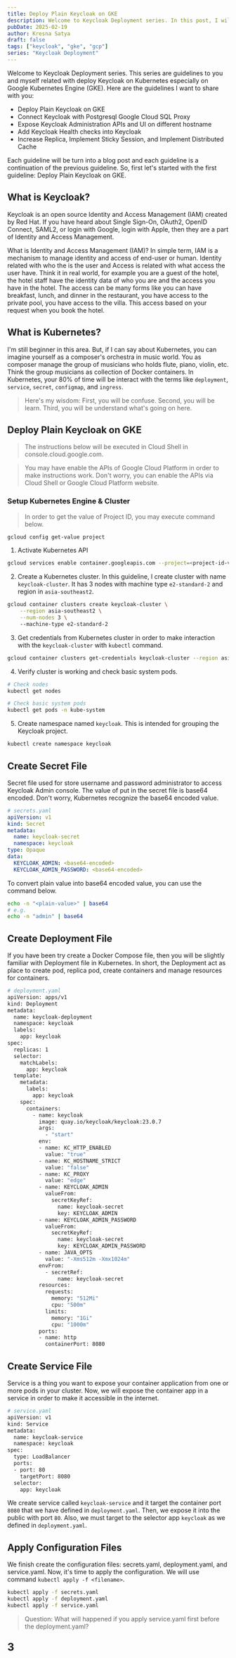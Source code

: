 ```yaml
---
title: Deploy Plain Keycloak on GKE
description: Welcome to Keycloak Deployment series. In this post, I will give you a guideline how to deploy a plain Keycloak on Google Kubernetes Engine.
pubDate: 2025-02-19
author: Kresna Satya
draft: false
tags: ["keycloak", "gke", "gcp"]
series: "Keycloak Deployment"
---
```


Welcome to Keycloak Deployment series. This series are guidelines to you and myself related with deploy Keycloak on Kubernetes especially on Google Kubernetes Engine (GKE). Here are the guidelines I want to share with you:

- Deploy Plain Keycloak on GKE
- Connect Keycloak with Postgresql Google Cloud SQL Proxy
- Expose Keycloak Administration APIs and UI on different hostname
- Add Keycloak Health checks into Keycloak
- Increase Replica, Implement Sticky Session, and Implement Distributed Cache

Each guideline will be turn into a blog post and each guideline is a continuation of the previous guideline. So, first let's started with the first guideline: Deploy Plain Keycloak on GKE.

## What is Keycloak?

Keycloak is an open source Identity and Access Management (IAM) created by Red Hat. If you have heard about Single Sign-On, OAuth2, OpenID Connect, SAML2, or login with Google, login with Apple, then they are a part of Identity and Access Management.

What is Identity and Access Management (IAM)? In simple term, IAM is a mechanism to manage identity and access of end-user or human. Identity related with who the is the user and Access is related with what access the user have. Think it in real world, for example you are a guest of the hotel, the hotel staff have the identity data of who you are and the access you have in the hotel. The access can be many forms like you can have breakfast, lunch, and dinner in the restaurant, you have access to the private pool, you have access to the villa. This access based on your request when you book the hotel. 

## What is Kubernetes?

I'm still beginner in this area. But, if I can say about Kubernetes, you can imagine yourself as a composer's orchestra in music world. You as composer manage the group of musicians who holds flute, piano, violin, etc. Think the group musicians as collection of Docker containers. In Kubernetes, your 80% of time will be interact with the terms like `deployment`, `service`, `secret`, `configmap`, and `ingress`.

> Here's my wisdom: First, you will be confuse. Second, you will be learn. Third, you will be understand what's going on here.

## Deploy Plain Keycloak on GKE

> The instructions below will be executed in Cloud Shell in console.cloud.google.com.

> You may have enable the APIs of Google Cloud Platform in order to make instructions work. Don't worry, you can enable the APIs via Cloud Shell or Google Cloud Platform website.

### Setup Kubernetes Engine & Cluster

> In order to get the value of Project ID, you may execute command below.

```sh
gcloud config get-value project
```

1. Activate Kubernetes API

```sh
gcloud services enable container.googleapis.com --project=<project-id-value>
```

2. Create a Kubernetes cluster. In this guideline, I create cluster with name `keycloak-cluster`.
It has 3 nodes with machine type `e2-standard-2` and region in `asia-southeast2`.

```sh
gcloud container clusters create keycloak-cluster \
    --region asia-southeast2 \
	--num-nodes 3 \ 
    --machine-type e2-standard-2
```

3. Get credentials from Kubernetes cluster in order to make interaction with the `keycloak-cluster` with `kubectl` command.
    
```sh
gcloud container clusters get-credentials keycloak-cluster --region asia-southeast2
```

4. Verify cluster is working and check basic system pods.

```sh
# Check nodes
kubectl get nodes

# Check basic system pods
kubectl get pods -n kube-system
```

5. Create namespace named `keycloak`. This is intended for grouping the Keycloak project.

```sh
kubectl create namespace keycloak
```

## Create Secret File

Secret file used for store username and password administrator to access Keycloak Admin console. The value of put in the secret file is base64 encoded. Don't worry, Kubernetes recognize the base64 encoded value.

```yaml
# secrets.yaml
apiVersion: v1
kind: Secret
metadata:
  name: keycloak-secret
  namespace: keycloak
type: Opaque
data:
  KEYCLOAK_ADMIN: <base64-encoded>
  KEYCLOAK_ADMIN_PASSWORD: <base64-encoded>
```

To convert plain value into base64 encoded value, you can use the command below.

```sh
echo -n "<plain-value>" | base64
# e.g.
echo -n "admin" | base64
```

## Create Deployment File

If you have been try create a Docker Compose file, then you will be slightly familiar with Deployment file in Kubernetes.
In short, the Deployment act as place to create pod, replica pod, create containers and manage resources for containers.

```sh
# deployment.yaml
apiVersion: apps/v1
kind: Deployment
metadata:
  name: keycloak-deployment
  namespace: keycloak
  labels:
    app: keycloak
spec:
  replicas: 1
  selector:
    matchLabels:
      app: keycloak
  template:
    metadata:
      labels:
        app: keycloak
    spec:
      containers:
        - name: keycloak
          image: quay.io/keycloak/keycloak:23.0.7
          args:
            - "start"
          env:
          - name: KC_HTTP_ENABLED
            value: "true"
          - name: KC_HOSTNAME_STRICT
            value: "false"
          - name: KC_PROXY
            value: "edge"
          - name: KEYCLOAK_ADMIN
            valueFrom:
              secretKeyRef:
                name: keycloak-secret
                key: KEYCLOAK_ADMIN
          - name: KEYCLOAK_ADMIN_PASSWORD
            valueFrom:
              secretKeyRef:
                name: keycloak-secret
                key: KEYCLOAK_ADMIN_PASSWORD
          - name: JAVA_OPTS
            value: "-Xms512m -Xmx1024m"
          envFrom:
            - secretRef:
                name: keycloak-secret
          resources:
            requests:
              memory: "512Mi"
              cpu: "500m"
            limits:
              memory: "1Gi"
              cpu: "1000m"
          ports:
          - name: http
            containerPort: 8080
```

## Create Service File

Service is a thing you want to expose your container application from one or more pods in your cluster.
Now, we will expose the container app in a service in order to make it accessible in the internet.

```sh
# service.yaml
apiVersion: v1
kind: Service
metadata:
  name: keycloak-service
  namespace: keycloak
spec:
  type: LoadBalancer
  ports:
  - port: 80
    targetPort: 8080
  selector:
    app: keycloak
```

We create service called `keycloak-service` and it target the container port `8080` that we have defined in `deployment.yaml`.
Then, we expose it into the public with port `80`. Also, we must target to the selector app `keycloak` as we defined in `deployment.yaml`.

## Apply Configuration Files

We finish create the configuration files: secrets.yaml, deployment.yaml, and service.yaml. Now, it's time to apply the configuration. We will use command `kubectl apply -f <filename>`.

```sh
kubectl apply -f secrets.yaml
kubectl apply -f deployment.yaml
kubectl apply -f service.yaml
```

> Question: What will happened if you apply service.yaml first before the deployment.yaml?

<p style="margin-bottom: 16rem; font-size: 1.5rem;"><strong>3</strong></p>
<p style="margin-bottom: 16rem; font-size: 1.5rem;"><strong>2</strong></p>
<p style="margin-bottom: 16rem; font-size: 1.5rem;"><strong>1</strong></p>

> It will be failed! Because service needs target the container port `8080`, selector app `keycloak` which come from the `deployment.yaml` file.

Congrats! Now you can access your keycloak with external IP address provided by `keycloak-service` LoadBalancer. To get the external IP address, run command below:

```sh
kubectl get service -n keycloak
```

To check logs of Keycloak container run command:

```sh
kubectl logs -l app=keycloak -n keycloak -c keycloak
```

## Apply Change Configuration Files

If you want to update the update of configuration files, you just need to update the to run `kubectl delete -f <filename>` then run `kubectl apply -f <filename>`

## Closing

That's it! I hope this guide help you and I wish you learn a thing or many things here! Thank you for reading!

All files available in GitHub repo: [github.com/senkustream/keycloak-playground](https://github.com/senkustream/keycloak-playground) in `k8s/plain-keycloak` folder.